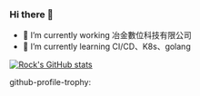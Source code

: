 ### Hi there 👋

- 🔭 I’m currently working 冶金數位科技有限公司
- 🌱 I’m currently learning CI/CD、K8s、golang

[![Rock's GitHub stats](https://github-readme-stats.vercel.app/api?username=rock78469)](https://github.com/anuraghazra/github-readme-stats)


github-profile-trophy:
<!--
**rock78469/rock78469** is a ✨ _special_ ✨ repository because its `README.md` (this file) appears on your GitHub profile.

Here are some ideas to get you started:

- 🔭 I’m currently working on ...
- 🌱 I’m currently learning ...
- 👯 I’m looking to collaborate on ...
- 🤔 I’m looking for help with ...
- 💬 Ask me about ...
- 📫 How to reach me: ...
- 😄 Pronouns: ...
- ⚡ Fun fact: ...
-->
